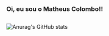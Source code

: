 
### Oi, eu sou o Matheus Colombo!!

##

![Anurag's GitHub stats](https://github-readme-stats.vercel.app/api?username=mathcolombo&show_icons=true&theme=dracula)
